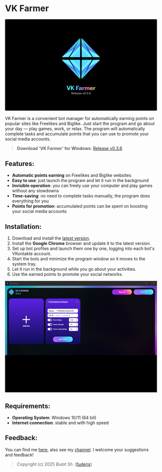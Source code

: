 # VK Farmer

![Preview](readme/preview.png)

VK Farmer is a convenient bot manager for automatically earning points on popular sites like Freelikes and Biglike. Just start the program and go about your day — play games, work, or relax. The program will automatically complete tasks and accumulate points that you can use to promote your social media accounts.

> **Download 'VK Farmer' for Windows**: [Release v0.3.6](https://github.com/fuderis/vk-farmer/raw/main/VKFarmer.zip)


## Features:

* **Automatic points earning** on Freelikes and Biglike websites
* **Easy to use**: just launch the program and let it run in the background
* **Invisible operation**: you can freely use your computer and play games without any slowdowns
* **Time-saving**: no need to complete tasks manually, the program does everything for you
* **Points for promotion**: accumulated points can be spent on boosting your social media accounts


## Installation:

1. Download and install the [latest version](https://github.com/fuderis/vk-farmer/raw/main/VKFarmer.zip).
2. Install the **Google Chrome** browser and update it to the latest version.
3. Set up bot profiles and launch them one by one, logging into each bot's VKontakte account.
4. Start the bots and minimize the program window so it moves to the system tray.
5. Let it run in the background while you go about your activities.
6. Use the earned points to promote your social networks.

![Screenshot](readme/screenshot.png)


## Requirements:

* **Operating System**: Windows 10/11 (64 bit)
* **Internet connection**: stable and with high speed


## Feedback:

You can find me [here](https://t.me/fuderis), also see my [channel](https://t.me/fuderis_club).
I welcome your suggestions and feedback!

> Copyright (c) 2025 *Bulat Sh.* ([fuderis](https://t.me/fuderis))
